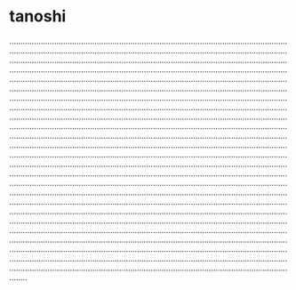 # tanoshi

....................................................................................................................................................................................................................................................................................................................................................................................................................................................................................................................................................................................................................................................................................................................................................................................................................................................................................................................................................................................................................................................................................................................................................................................................................................................................................................................................................................................................................................................................................................................................................................................................................................................................................................................................................................................................................................................................................................................................................................................................................................................................................................................................................................................................................................................................................................................................................................................................................................................................................................................................................................................................................................................................................................................................................................................................................................................................................................................................................................................................................................................................................................................................................................................................................................